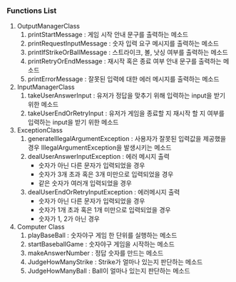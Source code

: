 ### Functions List

1. OutputManagerClass
    1) printStartMessage : 게임 시작 안내 문구를 출력하는 메소드
    2) printRequestInputMessage : 숫자 입력 요구 메시지를 출력하는 메소드
    3) printIfStrikeOrBallMessage : 스트라이크, 볼, 낫싱 여부를 출력하는 메소드
    4) printRetryOrEndMessage : 재시작 혹은 종료 여부 안내 문구를 출력하는 메소드
    5) printErrorMessage : 잘못된 입력에 대한 에러 메시지를 출력하는 메소드
2. InputManagerClass
    1) takeUserAnswerInput : 유저가 정답을 맞추기 위해 입력하는 input을 받기 위한 메소드
    2) takeUserEndOrRetryInput : 유저가 게임을 종료할 지 재시작 할 지 여부를 입력하는 input을 받기 위한 메소드
3. ExceptionClass
    1) generateIllegalArgumentException : 사용자가 잘못된 입력값을 제공했을 경우 IllegalArgumentException을 발생시키는 메소드
    2) dealUserAnswerInputException : 에러 메시지 출력
       - 숫자가 아닌 다른 문자가 입력되었을 경우
       - 숫자가 3개 초과 혹은 3개 미만으로 입력되었을 경우
       - 같은 숫자가 여러개 입력되었을 경우
    3) dealUserEndOrRetryInputException : 에러메시지 출력
       - 숫자가 아닌 다른 문자가 입력되었을 경우
       - 숫자가 1개 초과 혹은 1개 미만으로 입력되었을 경우
       - 숫자가 1, 2가 아닌 경우
4. Computer Class
    1) playBaseBall : 숫자야구 게임 한 단위를 실행하는 메소드
    2) startBaseballGame : 숫자야구 게임을 시작하는 메소드
    3) makeAnswerNumber : 정답 숫자를 만드는 메소드
    4) JudgeHowManyStrike : Strike가 얼마나 있는지 판단하는 메소드
    5) JudgeHowManyBall : Ball이 얼마나 있는지 판단하는 메소드